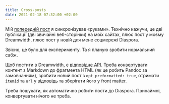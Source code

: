 ```yaml
---
title: Cross-posts
date: 2021-02-18 07:32:00 +02:00
---
```


Мій [попередній пост][1] я синхронізував «руками». Технічно кажучи, це дві публікації (дві звичайні веб-сторінки) на моїх сайтах, плюс пост у моєму Dreamwidth, плюс пост у новій для мене соцмережі Diaspora.

Звісно, це було для експерименту. Та я планую зробити нормальний сабж.

Щоб постити в Dreamwidth, є [відповідне API][2]. Треба конвертувати контент з Markdown до фрагмента HTML (як це робить Pandoc за замовчанням), зробити  новий пост з `opt_preformatted: true`, отримати `itemid` та `url` у відповідь та зберігати його у front matter.

Треба пошукати, як автоматично робити пости до Diaspora. Принаймні, конвертувати нічого не треба.

[1]: https://test.de.co.ua/2021/02/18/chromium-end.html
[2]: https://www.livejournal.com/doc/server/ljp.csp.flat.postevent.html